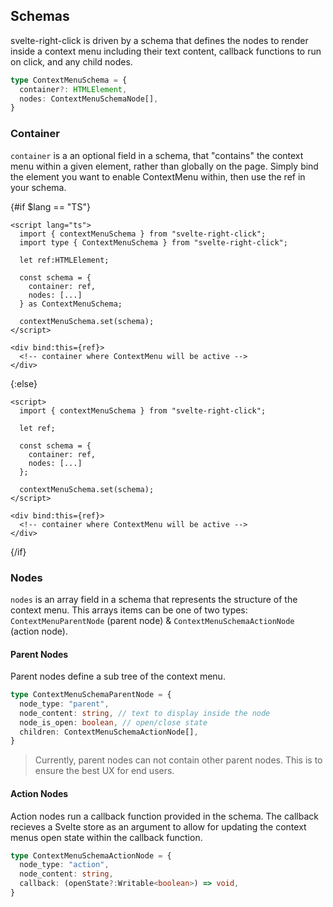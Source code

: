 <script>
 import { lang } from "../lang"; 
</script>

<section>

## Schemas

svelte-right-click is driven by a schema that defines the nodes to render inside a context menu including their text content, callback functions to run on click, and any child nodes.  

```typescript
type ContextMenuSchema = {
  container?: HTMLElement, 
  nodes: ContextMenuSchemaNode[],
}
```

### Container

`container` is a an optional field in a schema, that "contains" the context menu within a given element, rather than globally on the page. Simply bind the element you want to enable ContextMenu within, then use the ref in your schema.

{#if $lang == "TS"}
```svelte
<script lang="ts">
  import { contextMenuSchema } from "svelte-right-click";
  import type { ContextMenuSchema } from "svelte-right-click";
  
  let ref:HTMLElement;

  const schema = {
    container: ref,
    nodes: [...]
  } as ContextMenuSchema;

  contextMenuSchema.set(schema);
</script>

<div bind:this={ref}>
  <!-- container where ContextMenu will be active -->
</div>
```
{:else}
```svelte
<script>
  import { contextMenuSchema } from "svelte-right-click";
  
  let ref;

  const schema = {
    container: ref,
    nodes: [...]
  };

  contextMenuSchema.set(schema);
</script>

<div bind:this={ref}>
  <!-- container where ContextMenu will be active -->
</div>
```
{/if}

### Nodes

`nodes` is an array field in a schema that represents the structure of the context menu. This arrays items can be one of two types: `ContextMenuParentNode` (parent node) & `ContextMenuSchemaActionNode` (action node). 


#### Parent Nodes

Parent nodes define a sub tree of the context menu.

```typescript
type ContextMenuSchemaParentNode = {
  node_type: "parent",
  node_content: string, // text to display inside the node
  node_is_open: boolean, // open/close state
  children: ContextMenuSchemaActionNode[],
}
```

> Currently, parent nodes can not contain other parent nodes. This is to ensure the best UX for end users.

#### Action Nodes

Action nodes run a callback function provided in the schema. The callback recieves a Svelte store as an argument to allow for updating the context menus open state within the callback function.

```typescript
type ContextMenuSchemaActionNode = {
  node_type: "action",
  node_content: string,
  callback: (openState?:Writable<boolean>) => void,
}
```

</section>
